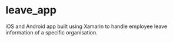# leave_app
iOS and Android app built using Xamarin to handle employee leave information of a specific organisation.
